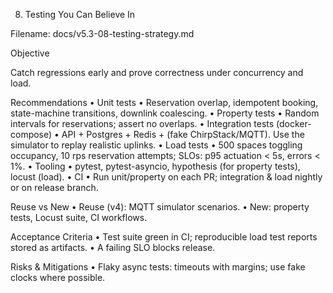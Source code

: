8) Testing You Can Believe In

Filename: docs/v5.3-08-testing-strategy.md

Objective

Catch regressions early and prove correctness under concurrency and load.

Recommendations
	•	Unit tests
	•	Reservation overlap, idempotent booking, state-machine transitions, downlink coalescing.
	•	Property tests
	•	Random intervals for reservations; assert no overlaps.
	•	Integration tests (docker-compose)
	•	API + Postgres + Redis + (fake ChirpStack/MQTT). Use the simulator to replay realistic uplinks.
	•	Load tests
	•	500 spaces toggling occupancy, 10 rps reservation attempts; SLOs: p95 actuation < 5s, errors < 1%.
	•	Tooling
	•	pytest, pytest-asyncio, hypothesis (for property tests), locust (load).
	•	CI
	•	Run unit/property on each PR; integration & load nightly or on release branch.

Reuse vs New
	•	Reuse (v4): MQTT simulator scenarios.
	•	New: property tests, Locust suite, CI workflows.

Acceptance Criteria
	•	Test suite green in CI; reproducible load test reports stored as artifacts.
	•	A failing SLO blocks release.

Risks & Mitigations
	•	Flaky async tests: timeouts with margins; use fake clocks where possible.
